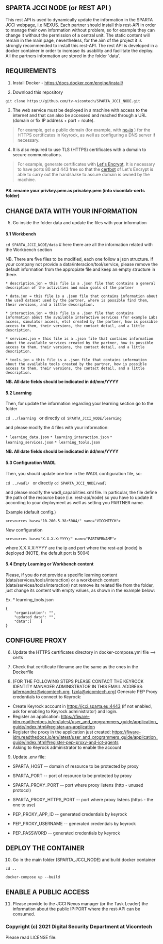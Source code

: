 ## SPARTA JCCI NODE (or REST API )

This rest API is used to dynamically update the information in the SPARTA JCCI webpage, i.e NEXUS. 
Each partner should install this rest-API in order to manage their own information without problem, so for example they can change it without the permission of a central unit. The static content will remain in the main page, nevertheless, for the aim of the project it is strongly recommended to install this rest-API. The rest API is developed in a docker container in order to increase its usability and facilitate the deploy. 
All the partners information are stored in the folder 'data'.

## REQUIREMENTS

1) Install Docker - https://docs.docker.com/engine/install/

2) Download this repository

```git clone https://github.com/tv-vicomtech/SPARTA_JCCI_NODE.git```

3) The web service must be deployed in a machine with access to the internet and that can also be accessed and reached through a URL (domain or fix IP address + port + route).

> For example, get a public domain (for example, with [no-ip](https://www.noip.com/) ) for the HTTPS certificates in Keyrock, as well as configuring a DNS server if necessary.

4) It is also required to use TLS (HTTPS) certificates with a domain to secure communications.

> For example, generate certificates with [Let's Encrypt](https://letsencrypt.org/). It is necessary to have ports 80 and 443 free so that the [certbot](https://medium.com/@pentacent/nginx-and-lets-encrypt-with-docker-in-less-than-5-minutes-b4b8a60d3a71) of Let's Encrypt is able to carry out the handshake to assure domain is owned by the machine.

#### PS. rename your privkey.pem as privakey.pem (into vicomlab-certs folder)

## CHANGE DATA WITH YOUR INFORMATION

5) Go inside the folder data and update the files with your information

#### 5.1 Workbench
```cd SPARTA_JCCI_NODE/data``` # here there are all the information related with the Workbench section

NB. There are five files to be modified, each one follow a json structure. If your company not provide a data/interacion/tool/service, please remove the default information from the appropiate file and keep an empty structure in there.

```* description.jon = this file is a .json file that contains a general description of the activities and main goals of the partner```

```* data.jon = this file is a .json file that contains information about the used dataset used by the partner, where is possible find them, their versions, and a little description.```

```* interaction.jon = this file is a .json file that contains information about the available interactive services (for example Labs access, simulator access, etc) created by the partner, how is possible access to them, their versions, the contact detail, and a little description.```

```* services.jon = this file is a .json file that contains information about the available services created by the partner, how is possible access to them, their versions, the contact detail, and a little description.```

```* tools.jon = this file is a .json file that contains information about the available tools created by the partner, how is possible access to them, their versions, the contact detail, and a little description.```

**NB. All date fields should be indicated in dd/mm/YYYY**

#### 5.2 Learning

Then, for update the information regarding your learning section go to the folder

```cd ../learning ```  or directly ```cd SPARTA_JCCI_NODE/learning ``` 

and please modify the 4 files with your information:

```* learning_data.json```
```* learning_interaction.json```
```* learning_services.json```
```* learning_tools.json```

**NB. All date fields should be indicated in dd/mm/YYYY**

#### 5.3 Configuration WADL

Then, you should update one line in the WADL configuration file, so:

```cd ../wadl/ ```  or directly ```cd SPARTA_JCCI_NODE/wadl ``` 

and please modify the wadl_capabilities.xml file. In particular, the file define the path of the resource base (i.e. rest-api/node) so you have to update it according to your deployment as well as setting you PARTNER name.

Example (default config.)

```<resources base="10.200.5.38:5004/" name="VICOMTECH">```

New configuration

```<resources base="X.X.X.X:YYYY/" name="PARTNERNAME">```

 where X.X.X.X:YYYY are the ip and port where the rest-api (node) is deployed (NOTE, the default port is 5004)

#### 5.4 Empty Learning or Workbench content

Please, if you do not provide a specific learning content (data/services/tools/interaction) or a workbench content (data/services/tools/interaction) not remove its related file from the folder, just change its content with empty values, as shown in the example below:

Ex. * learning_tools.json

```
{
	"organization": "",
	"updated_date": "",
	"data":[	]
}
```


## CONFIGURE PROXY

6) Update the HTTPS certificates directory in docker-compose.yml file --> certs

7) Check that certificate filename are the same as the ones in the Dockerfile

8) [FOR THE FOLLOWING STEPS PLEASE CONTACT THE KEYROCK IDENTITY MANAGER ADMINISTRATOR IN THIS EMAIL ADDRESS: jafernandez@vicomtech.org, fzola@vicomtech.org] Generate PEP Proxy credentials to connect to Keyrock:

- Create Keyrock account in https://jcci.sparta.eu:4443 (if not enabled, ask for enabling to Keyrock administrator) and login.
- Register an application: https://fiware-idm.readthedocs.io/en/latest/user_and_programmers_guide/application_guide/index.html#register-an-application
- Register the proxy in the application just created: https://fiware-idm.readthedocs.io/en/latest/user_and_programmers_guide/application_guide/index.html#register-pep-proxy-and-iot-agents
- Asking to Keyrock administrator to enable the account

9) Update .env file:

- SPARTA_HOST -- domain of resource to be protected by proxy
- SPARTA_PORT -- port of resource to be protected by proxy

- SPARTA_PROXY_PORT -- port where proxy listens (http - unused protocol)
- SPARTA_PROXY_HTTPS_PORT -- port where proxy listens (https - the one to use)

- PEP_PROXY_APP_ID -- generated credentials by keyrock
- PEP_PROXY_USERNAME -- generated credentials by keyrock
- PEP_PASSWORD -- generated credentials by keyrock

## DEPLOY THE CONTAINER
10) Go in the main folder (SPARTA_JCCI_NODE) and build docker container

```cd ..```

```docker-compose up --build```
 
 ## ENABLE A PUBLIC ACCESS
11) Please provide to the JCCI Nexus manager (or the Task Leader) the information about the public IP:PORT where the rest-API can be consumed.
 
 
 

### Copyright (c) 2021 Digital Security Department at Vicomtech

Please read LICENSE file.
